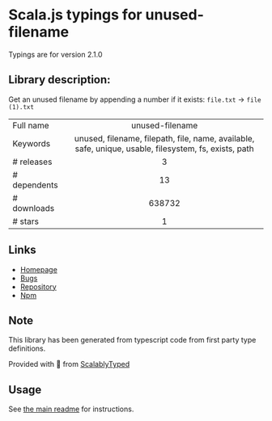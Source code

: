 
# Scala.js typings for unused-filename

Typings are for version 2.1.0

## Library description:
Get an unused filename by appending a number if it exists: `file.txt` → `file (1).txt`

|                    |                 |
| ------------------ | :-------------: |
| Full name          | unused-filename |
| Keywords           | unused, filename, filepath, file, name, available, safe, unique, usable, filesystem, fs, exists, path |
| # releases         | 3 |
| # dependents       | 13 |
| # downloads        | 638732 |
| # stars            | 1 |

## Links
- [Homepage](https://github.com/sindresorhus/unused-filename#readme)
- [Bugs](https://github.com/sindresorhus/unused-filename/issues)
- [Repository](https://github.com/sindresorhus/unused-filename)
- [Npm](https://www.npmjs.com/package/unused-filename)
    


## Note
This library has been generated from typescript code from first party type definitions.

Provided with :purple_heart: from [ScalablyTyped](https://github.com/oyvindberg/ScalablyTyped)

## Usage
See [the main readme](../../readme.md) for instructions.


